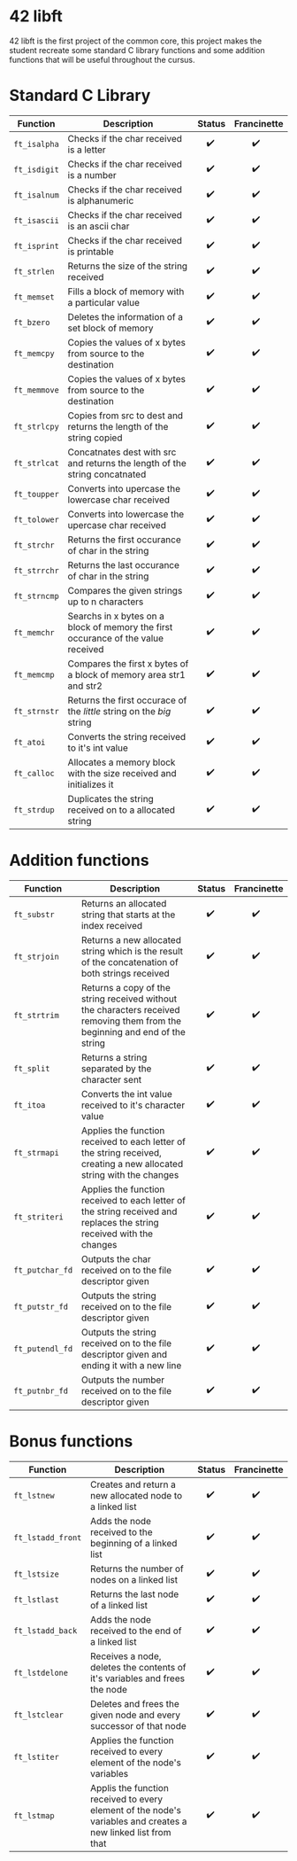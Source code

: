 # 42 libft

42 libft is the first project of the common core, this project makes the student recreate some standard C library functions and some addition functions that will be useful throughout the cursus.

# Standard C Library
Function | Description                                                                       | Status | Francinette
--- |-----------------------------------------------------------------------------------| --- | --
`ft_isalpha` | Checks if the char received is a letter                                           | ✔️ ️|  ✔️
`ft_isdigit` | Checks if the char received is a number                                           | ✔️ ️|  ✔️
`ft_isalnum` | Checks if the char received is alphanumeric                                       | ✔️ ️|  ✔️
`ft_isascii` | Checks if the char received is an ascii char                                      | ✔️ ️|  ✔️
`ft_isprint` | Checks if the char received is printable                                          | ✔️ ️|  ✔️
`ft_strlen` | Returns the size of the string received                                           | ✔️ ️|  ✔️
`ft_memset` | Fills a block of memory with a particular value                                   | ✔️ ️|  ✔️
`ft_bzero` | Deletes the information of a set block of memory                                  | ✔️ ️|  ✔️
`ft_memcpy` | Copies the values of x bytes from source to the destination                       | ✔️ ️|  ✔️
`ft_memmove` | Copies the values of x bytes from source to the destination                       | ✔️ ️|  ✔️
`ft_strlcpy` | Copies from src to dest and returns the length of the string copied               | ✔️ ️|  ✔️
`ft_strlcat` | Concatnates dest with src and returns the length of the string concatnated        | ✔️ ️|  ✔️
`ft_toupper` | Converts into upercase the lowercase char received                                | ✔️ ️|  ✔️
`ft_tolower` | Converts into lowercase the upercase char received                                | ✔️ ️|  ✔️
`ft_strchr` | Returns the first occurance of char in the string                                 | ✔️ ️|  ✔️
`ft_strrchr` | Returns the last occurance of char in the string                                  | ✔️ ️|  ✔️
`ft_strncmp` | Compares the given strings up to n characters                                     | ✔️ ️|  ✔️
`ft_memchr` | Searchs in x bytes on a block of memory the first occurance of the value received | ✔️ ️|  ✔️
`ft_memcmp` | Compares the first x bytes of a block of memory area str1 and str2                | ✔️ ️|  ✔️
`ft_strnstr` | Returns the first occurace of the _little_ string on the _big_ string             | ✔️ ️|  ✔️
`ft_atoi` | Converts the string received to it's int value                                    | ✔️ ️|  ✔️
`ft_calloc` | Allocates a memory block with the size received and initializes it                | ✔️ ️|  ✔️
`ft_strdup` | Duplicates the string received on to a allocated string                           | ✔️ ️|  ✔️

# Addition functions
Function | Description                                                                                                                  | Status | Francinette
--- |------------------------------------------------------------------------------------------------------------------------------| --- | --
`ft_substr` | Returns an allocated string that starts at the index received                                                                | ✔️ ️|  ✔️
`ft_strjoin` | Returns a new allocated string which is the result of the concatenation of both strings received                             | ✔️ ️|  ✔️
`ft_strtrim` | Returns a copy of the string received without the characters received removing them from the beginning and end of the string | ✔️ ️|  ✔️
`ft_split` | Returns a string separated by the character sent                                                                             | ✔️ ️|  ✔️
`ft_itoa` | Converts the int value received to it's character value                                                                      | ✔️ ️|  ✔️
`ft_strmapi` | Applies the function received to each letter of the string received, creating a new allocated string with the changes        | ✔️ ️|  ✔️
`ft_striteri` | Applies the function received to each letter of the string received and replaces the string received with the changes        | ✔️ ️|  ✔️
`ft_putchar_fd` | Outputs the char received on to the file descriptor given                                                                    | ✔️ ️|  ✔️
`ft_putstr_fd` | Outputs the string received on to the file descriptor given                                                                  | ✔️ ️|  ✔️
`ft_putendl_fd` | Outputs the string received on to the file descriptor given and ending it with a new line                                    | ✔️ ️|  ✔️
`ft_putnbr_fd` | Outputs the number received on to the file descriptor given                                                                  | ✔️ ️|  ✔️


# Bonus functions
Function | Description                                                                                                   | Status | Francinette
--- |---------------------------------------------------------------------------------------------------------------| --- | --
`ft_lstnew` | Creates and return a new allocated node to a linked list                                                      | ✔️ ️|  ✔️
`ft_lstadd_front` | Adds the node received to the beginning of a linked list                                                      | ✔️ ️|  ✔️
`ft_lstsize` | Returns the number of nodes on a linked list                                                                  | ✔️ ️|  ✔️
`ft_lstlast` | Returns the last node of a linked list                                                                        | ✔️ ️|  ✔️
`ft_lstadd_back` | Adds the node received to the end of a linked list                                                            | ✔️ ️|  ✔️
`ft_lstdelone` | Receives a node, deletes the contents of it's variables and frees the node                                    | ✔️ ️|  ✔️
`ft_lstclear` | Deletes and frees the given node and every successor of that node                                             | ✔️ ️|  ✔️
`ft_lstiter` | Applies the function received to every element of the node's variables                                        | ✔️ ️|  ✔️
`ft_lstmap` | Applis the function received to every element of the node's variables and creates a new linked list from that | ✔️ ️|  ✔️